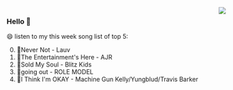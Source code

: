 <img align="right"  src="https://github-readme-stats.vercel.app/api/top-langs/?username=sohyunQVQ" />

### Hello 👋

😄 listen to my this week song list of top 5:

0. 🌈Never Not - Lauv
1. 🌈The Entertainment's Here - AJR
2. 🌈Sold My Soul - Blitz Kids
3. 🌈going out - ROLE MODEL
4. 🌈I Think I'm OKAY - Machine Gun Kelly/Yungblud/Travis Barker

